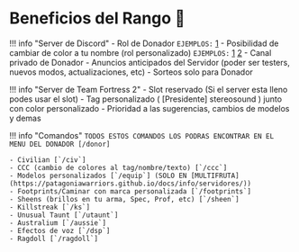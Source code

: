 # Beneficios del Rango 🌵

!!! info "Server de Discord"
	- Rol de Donador `EJEMPLOS:` [1](https://ibb.co/w75R8S0)
	- Posibilidad de cambiar de color a tu nombre (rol personalizado) `EJEMPLOS:` [1](https://ibb.co/Trgp0QY) [2](https://ibb.co/w75R8S0)
	- Canal privado de Donador
	- Anuncios anticipados del Servidor (poder ser testers, nuevos modos, actualizaciones, etc)
	- Sorteos solo para Donador
 
!!! info "Server de Team Fortress 2"
	- Slot reservado (Si el server esta lleno podes usar el slot)
	- Tag personalizado ( [Presidente] stereosound ) junto con color personalizado
	- Prioridad a las sugerencias, cambios de modelos y demas
 
!!! info "Comandos"
	`TODOS ESTOS COMANDOS LOS PODRAS ENCONTRAR EN EL MENU DEL DONADOR [/donor]`
	
	- Civilian [`/civ`]
	- CCC (cambio de colores al tag/nombre/texto) [`/ccc`]
	- Modelos personalizados [`/equip`] (SOLO EN [MULTIFRUTA](https://patagoniawarriors.github.io/docs/info/servidores/))
	- Footprints/Caminar con marca personalizada [`/footprints`]
	- Sheens (brillos en tu arma, Spec, Prof, etc) [`/sheen`]
	- Killstreak [`/ks`]
	- Unusual Taunt [`/utaunt`]
	- Australium [`/aussie`]
	- Efectos de voz [`/dsp`]
	- Ragdoll [`/ragdoll`]